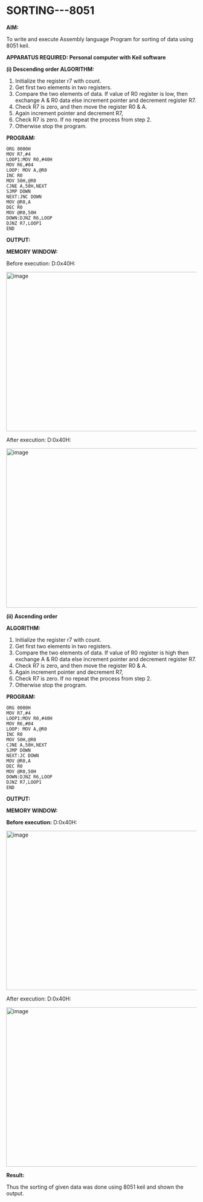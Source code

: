 # SORTING---8051

**AIM:**

To write and execute Assembly language Program for sorting of data using 8051 keil.

**APPARATUS REQUIRED: Personal computer with Keil software**

**(i) Descending order ALGORITHM:**

1.	Initialize the register r7 with count.
2.	Get first two elements in two registers.
3.	Compare the two elements of data. If value of R0 register is low, then exchange A & R0 data else increment pointer and decrement register R7.
4.	Check R7 is zero, and then move the register R0 & A.
5.	Again increment pointer and decrement R7,
6.	Check R7 is zero. If no repeat the process from step 2.
7.	Otherwise stop the program.

**PROGRAM:**
```
ORG 0000H 
MOV R7,#4
LOOP1:MOV R0,#40H 
MOV R6,#04
LOOP: MOV A,@R0 
INC R0
MOV 50H,@R0 
CJNE A,50H,NEXT 
SJMP DOWN 
NEXT:JNC DOWN 
MOV @R0,A
DEC R0
MOV @R0,50H 
DOWN:DJNZ R6,LOOP 
DJNZ R7,LOOP1
END
```

**OUTPUT:**

**MEMORY WINDOW:**

Before execution: D:0x40H:

<img width="700" height="420" alt="image" src="https://github.com/user-attachments/assets/cb626d7f-ed92-471d-adac-19fdf7f8821c" />

After execution: D:0x40H:

<img width="700" height="420" alt="image" src="https://github.com/user-attachments/assets/6b9c4665-fa07-44bd-943d-cc05669d2eb1" />

**(ii)	Ascending order**
 
**ALGORITHM:**

1.	Initialize the register r7 with count.
2.	Get first two elements in two registers.
3.	Compare the two elements of data. If value of R0 register is high then exchange A & R0 data else increment pointer and decrement register R7.
4.	Check R7 is zero, and then move the register R0 & A.
5.	Again increment pointer and decrement R7,
6.	Check R7 is zero. If no repeat the process from step 2.
7.	Otherwise stop the program.

**PROGRAM:**
```
ORG 0000H 
MOV R7,#4
LOOP1:MOV R0,#40H
MOV R6,#04
LOOP: MOV A,@R0
INC R0
MOV 50H,@R0 
CJNE A,50H,NEXT
SJMP DOWN 
NEXT:JC DOWN
MOV @R0,A
DEC R0
MOV @R0,50H 
DOWN:DJNZ R6,LOOP 
DJNZ R7,LOOP1
END
```

**OUTPUT:**



**MEMORY WINDOW:** 

**Before execution:**
D:0x40H:

<img width="700" height="420" alt="image" src="https://github.com/user-attachments/assets/cb626d7f-ed92-471d-adac-19fdf7f8821c" />

After execution:
D:0x40H:

<img width="700" height="420" alt="image" src="https://github.com/user-attachments/assets/50547314-8929-4db7-89ec-0fbfc9bcea6d" />

**Result:**

Thus the sorting of given data was done using 8051 keil and shown the output.

